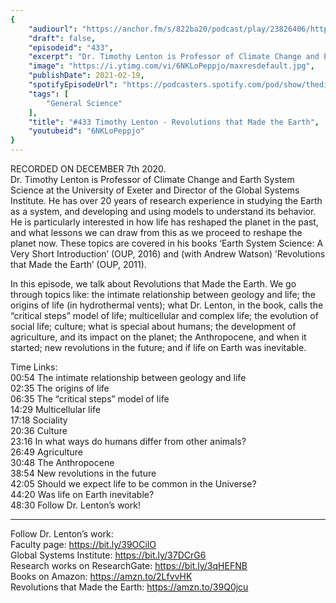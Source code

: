 ```yaml
---
{
	"audiourl": "https://anchor.fm/s/822ba20/podcast/play/23826406/https%3A%2F%2Fd3ctxlq1ktw2nl.cloudfront.net%2Fstaging%2F2020-11-11%2F1376576a-1c36-028b-5945-9a8129a5a071.m4a",
	"draft": false,
	"episodeid": "433",
	"excerpt": "Dr. Timothy Lenton is Professor of Climate Change and Earth System Science at the University of Exeter and Director of the Global Systems Institute. He has over 20 years of research experience in studying the Earth as a system, and developing and using models to understand its behavior. He is particularly interested in how life has reshaped the planet in the past, and what lessons we can draw from this as we proceed to reshape the planet now. These topics are covered in his books ‘Earth System Science: A Very Short Introduction’ (OUP, 2016) and (with Andrew Watson) ’Revolutions that Made the Earth’ (OUP, 2011).",
	"image": "https://i.ytimg.com/vi/6NKLoPeppjo/maxresdefault.jpg",
	"publishDate": 2021-02-19,
	"spotifyEpisodeUrl": "https://podcasters.spotify.com/pod/show/thedissenter/episodes/433-Timothy-Lenton---Revolutions-that-Made-the-Earth-enlkh6",
	"tags": [
		"General Science"
	],
	"title": "#433 Timothy Lenton - Revolutions that Made the Earth",
	"youtubeid": "6NKLoPeppjo"
}
---
```

RECORDED ON DECEMBER 7th 2020.  
Dr. Timothy Lenton is Professor of Climate Change and Earth System Science at the University of Exeter and Director of the Global Systems Institute. He has over 20 years of research experience in studying the Earth as a system, and developing and using models to understand its behavior. He is particularly interested in how life has reshaped the planet in the past, and what lessons we can draw from this as we proceed to reshape the planet now. These topics are covered in his books ‘Earth System Science: A Very Short Introduction’ (OUP, 2016) and (with Andrew Watson) ’Revolutions that Made the Earth’ (OUP, 2011).

In this episode, we talk about Revolutions that Made the Earth. We go through topics like: the intimate relationship between geology and life; the origins of life (in hydrothermal vents); what Dr. Lenton, in the book, calls the “critical steps” model of life; multicellular and complex life; the evolution of social life; culture; what is special about humans; the development of agriculture, and its impact on the planet; the Anthropocene, and when it started; new revolutions in the future; and if life on Earth was inevitable.

Time Links:  
<time>00:54</time> The intimate relationship between geology and life  
<time>02:35</time> The origins of life  
<time>06:35</time> The “critical steps” model of life  
<time>14:29</time> Multicellular life  
<time>17:18</time> Sociality  
<time>20:36</time> Culture  
<time>23:16</time> In what ways do humans differ from other animals?  
<time>26:49</time> Agriculture  
<time>30:48</time> The Anthropocene  
<time>38:54</time> New revolutions in the future  
<time>42:05</time> Should we expect life to be common in the Universe?  
<time>44:20</time> Was life on Earth inevitable?  
<time>48:30</time> Follow Dr. Lenton’s work!

---

Follow Dr. Lenton’s work:  
Faculty page: https://bit.ly/39OCilO  
Global Systems Institute: https://bit.ly/37DCrG6  
Research works on ResearchGate: https://bit.ly/3qHEFNB  
Books on Amazon: https://amzn.to/2LfvvHK  
Revolutions that Made the Earth: https://amzn.to/39Q0jcu
